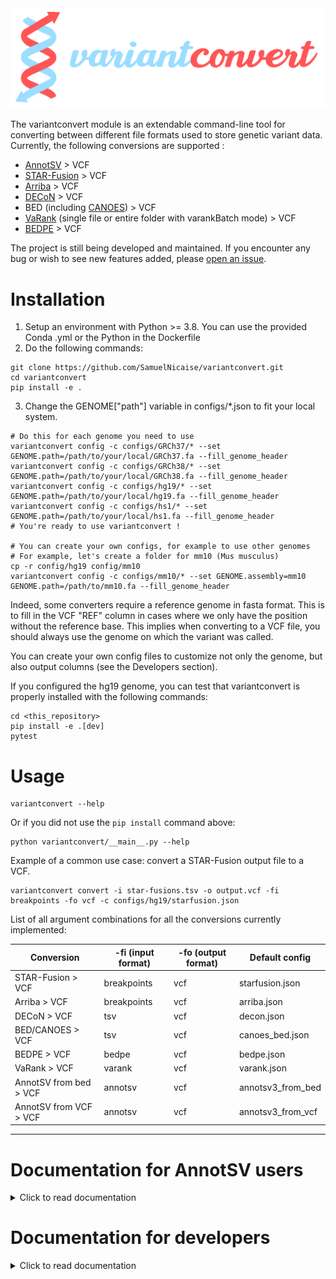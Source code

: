 <img src="./images/variantconvert_large.png" alt="variantconvert logo">

The variantconvert module is an extendable command-line tool for converting between different file formats used to store genetic variant data. Currently, the following conversions are supported : 

- [AnnotSV](https://lbgi.fr/AnnotSV/) > VCF
- [STAR-Fusion](https://github.com/STAR-Fusion/STAR-Fusion) > VCF
- [Arriba](https://github.com/suhrig/arriba/) > VCF
- [DECoN](https://github.com/RahmanTeam/DECoN) > VCF
- BED (including [CANOES](https://github.com/bioinfo-chru-strasbourg/STARK-modules/tree/master/services/structuralvariation/canoes)) > VCF
- [VaRank](https://www.lbgi.fr/VaRank/) (single file or entire folder with varankBatch mode) > VCF
- [BEDPE](https://bedtools.readthedocs.io/en/latest/content/general-usage.html#bedpe-format) > VCF

The project is still being developed and maintained. If you encounter any bug or wish to see new features added, please [open an issue](https://github.com/SamuelNicaise/variantconvert/issues).

# Installation

1) Setup an environment with Python >= 3.8. You can use the provided Conda .yml or the Python in the Dockerfile
2) Do the following commands:
```
git clone https://github.com/SamuelNicaise/variantconvert.git
cd variantconvert
pip install -e .
```
3) Change the GENOME["path"] variable in configs/*.json to fit your local system. 
```
# Do this for each genome you need to use
variantconvert config -c configs/GRCh37/* --set GENOME.path=/path/to/your/local/GRCh37.fa --fill_genome_header
variantconvert config -c configs/GRCh38/* --set GENOME.path=/path/to/your/local/GRCh38.fa --fill_genome_header
variantconvert config -c configs/hg19/* --set GENOME.path=/path/to/your/local/hg19.fa --fill_genome_header
variantconvert config -c configs/hs1/* --set GENOME.path=/path/to/your/local/hs1.fa --fill_genome_header
# You're ready to use variantconvert !

# You can create your own configs, for example to use other genomes
# For example, let's create a folder for mm10 (Mus musculus)
cp -r config/hg19 config/mm10
variantconvert config -c configs/mm10/* --set GENOME.assembly=mm10 GENOME.path=/path/to/mm10.fa --fill_genome_header
```

Indeed, some converters require a reference genome in fasta format. This is to fill in the VCF "REF" column in cases where we only have the position without the reference base. This implies when converting to a VCF file, you should always use the genome on which the variant was called. 

You can create your own config files to customize not only the genome, but also output columns (see the Developers section).

If you configured the hg19 genome, you can test that variantconvert is properly installed with the following commands:
```
cd <this_repository>
pip install -e .[dev]
pytest
```


# Usage
```
variantconvert --help 
```
Or if you did not use the `pip install` command above:
```
python variantconvert/__main__.py --help
```

Example of a common use case: convert a STAR-Fusion output file to a VCF.
```
variantconvert convert -i star-fusions.tsv -o output.vcf -fi breakpoints -fo vcf -c configs/hg19/starfusion.json
```


List of all argument combinations for all the conversions currently implemented:

| Conversion  | -fi  (input format) | -fo (output format) | Default config  |
|---|---|---|---|
| STAR-Fusion > VCF  | breakpoints  | vcf  | starfusion.json  |
| Arriba > VCF  | breakpoints  | vcf  | arriba.json  |
| DECoN > VCF  | tsv  | vcf  | decon.json  |
| BED/CANOES > VCF  | tsv  | vcf  | canoes_bed.json  |
| BEDPE > VCF  | bedpe  | vcf  | bedpe.json  |
|  VaRank > VCF | varank  | vcf  |  varank.json |
|  AnnotSV from bed > VCF | annotsv  | vcf  | annotsv3_from_bed  |
| AnnotSV from VCF > VCF  | annotsv  | vcf  | annotsv3_from_vcf  |

___
# Documentation for AnnotSV users

<details> 
  <summary>Click to read documentation</summary>

### Creation of a VCF output file format with AnnotSV
To convert the output format from tsv to VCF, AnnotSV relies on the variantconvert tool. 

The variantconvert module distributed with AnnotSV can be used by setting the `-vcf` option to 1 in the AnnotSV command line.

### Requirements in the AnnotSV command line:
Different AnnotSV options are required to access to a VCF output:
-	From a "BED" or a "VCF" SV input file:
	- The user needs to define the `-SVinputInfo` option to 1 (to report in the tsv output file the 'ID', 'QUAL', 'FILTER'... fields).
-	From a "BED" SV input file:
	- The user needs to define the `-svtBEDcol` option (to report the SV type)
	- The `-samplesidBEDcol` option is highly recommended to use (else, the sample colum will be named "NA" (Non Attributed))  

### Method
Each SV from an AnnotSV tsv file is represented with 2 types of lines:
- An annotation on the “full” length of the SV. Every SV are reported, even those not covering a gene. 
- An annotation of the SV “split” by gene. This type of annotation gives an opportunity to focus on each gene overlapped by the SV. Thus, when a SV spans over several genes, the output will contain as many annotations lines as genes covered.

In the converted VCF, each SV is represented with only 1 line. All the annotations (full & split) are reported in the INFO field.
For one SV, all values from a same tsv output column are merged with a "|".

Example of a duplication overlapping 1 gene (1 full line + 1 split line in the tsv). The tsv output columns are represented in the INFO field in this way: 
```
AnnotSV_ID=21_35722427_35906593_DUP_1|21_35722427_35906593_DUP_1;SV_chrom=21|21;SV_start=35722427|35722427;SV_end=35906593|35906593;SV_lengt
h=184166|184166;SV_type=DUP|DUP;Annotation_mode=full&split;CytoBand=q22.12|q22.12;Gene_name=PPP1R2P2|PPP1R2P2;...
```
Warning: the AnnotSV > VCF converter uses VCF 4.2 specification, so spaces are replaced with an "_" in the output VCF.

### GT warning
If the GT is not given in input, the GT is set to "1/." (using the variantconvert distributed by AnnotSV) or "0/1" (using the github variantconvert) for each SV in the VCF output file. Indeed, the considered SV has been called on at least one allele, but we don’t know the status of the second allele. In any case, the user can change this default value in the variantconvert config files. 
</details>

# Documentation for developers

<details> 
  <summary>Click to read documentation</summary>

## Adding new conversion formats

An intended goal of the project is to make it easy to add new formats to the conversion possibilities. 

Each conversion is described by a JSON config file with the following sections: 
- [GENERAL]
	- skip_rows: how many rows to skip before column indexes
	- unique_variant_id: A list of columns that are needed to uniquely identify a variant. Important for input files where a same variant can be on multiple lines. 

- [VCF_COLUMNS] maps input TSV columns to their corresponding VCF fields. 
  - Add or remove INFO fields at will to customize your output
  - When the equivalence is more complex than 1 input column = 1 VCF field ; you can create advanced HELPER_FUNCTION (explained below).
  
- [COLUMNS_DESCRIPTION]
  - Describes the input tsv columns to write the output VCF header. Column types can be inferred but it is usually safer to define them.

## HELPER_FUNCTION

They're defined in variantconvert/helperfunctions.py and called in your converter's config .json file. 

### To call a HELPER_FUNCTION

Use the following syntax in your .json: 
```
<vcf_field>: ["HELPER_FUNCTION", <function_name>, <tsv column 1>, <tsv column 2>...] # where tsv columns are the TSV fields sent as function input 
```

### To define a HELPER_FUNCTION

1. In HelperFunctions.__init__() , add *<function_name>* to the self.dispatcher dictionary
2. Add a new method in HelperFunctions class named as *<function_name>*, taking as parameters *<tsv column 1>, <tsv column 2>*... in the same order. Then you can use the full power of Python to do any data transformation you wish.

## If customizing a config file is not enough

variantconvert relies on Converter classes that are called by a ConverterFactory depending on the --inputFormat and --outputFormat parameters. 

You can create new Converter classes that will apply different transformations than the existing ones in variantconvert/converters/

They should inherit from the AbstractConverter class and be listed in the ConverterFactory class. That will make them automatically accessible from the command line. 
</details>
